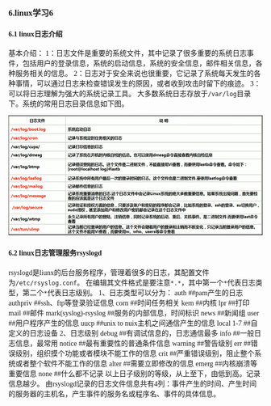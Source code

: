 ### <font face="宋体" >6.linux学习6

#### 6.1 linux日志介绍

基本介绍：
1：日志文件是重要的系统文件，其中记录了很多重要的系统日志事件，包括用户的登录信息，系统的启动信息，系统的安全信息，邮件相关信息，各种服务相关的信息。
2：日志对于安全来说也很重要，它记录了系统每天发生的各种事情，可以通过日志来检查错误发生的原因，或者收到攻击时留下的痕迹。
3：可以将日志理解为强大的系统记录工具。
大多数系统日志存放于`/var/log`目录下。系统的常用日志目录信息如下图。

![1](picture/系统的常用日志.png)

#### 6.2 linux日志管理服务rsyslogd

rsyslogd是liunx的后台服务程序，管理着很多的日志，其配置文件为`/etc/rsyslog.conf`。
在编辑其文件格式是要注意`*.*`，其中第一个`*`代表日志类型，第二个`*`代表日志级别。
1、日志类型可以分为：
auth                    ##pam产生的日志
authpriv                ##ssh、ftp等登录验证信息
corn                    ##时间任务相关
kern                    ##内核
lpr                     ##打印
mail                    ##邮件
mark(syslog)-rsyslog    ##服务的内部信息，时间标识
news                    ##新闻组
user                    ##用户程序产生的信息
uucp                    ##unix to nuix主机之间通信产生的信息
local 1-7               ##自定义的日志设备
2、日志级别
debug                   ##有调试信息的，日志通信最多
info                    ##一般日志信息，最常用
notice                  ##最有重要性的普通条件信息
warning                 ##警告级别
err                     ##错误级别，组织摸个功能或者模块不能工作的信息
crit                    ##严重错误级别，阻止整个系统或者整个软件不能工作的信息
alter                   ##需要立即修改的信息
emerg                   ##内核崩溃等重要信息
none                    ##什么都不记录
以上日子级别的等级，从上至下，由低到高。记录信息越少。
由rsyslogd记录的日志文件信息共有4列：事件产生的时间、产生时间的服务器的主机名，产生事件的服务名或程序名、事件的具体信息。

